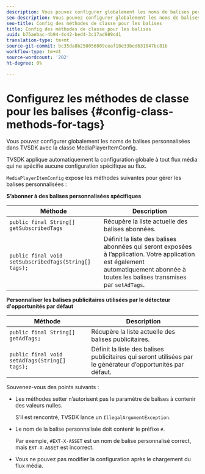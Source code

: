 ```yaml
---
description: Vous pouvez configurer globalement les noms de balises personnalisées dans TVSDK avec la classe MediaPlayerItemConfig.
seo-description: Vous pouvez configurer globalement les noms de balises personnalisées dans TVSDK avec la classe MediaPlayerItemConfig.
seo-title: Config des méthodes de classe pour les balises
title: Config des méthodes de classe pour les balises
uuid: b75aebac-4b94-4c42-bed4-3c17ad989cd1
translation-type: tm+mt
source-git-commit: bc35da8b258056809ceaf18e33bed631047bc81b
workflow-type: tm+mt
source-wordcount: '202'
ht-degree: 0%

---
```



# Configurez les méthodes de classe pour les balises {#config-class-methods-for-tags}

Vous pouvez configurer globalement les noms de balises personnalisées dans TVSDK avec la classe MediaPlayerItemConfig.

TVSDK applique automatiquement la configuration globale à tout flux média qui ne spécifie aucune configuration spécifique au flux.

`MediaPlayerItemConfig` expose les méthodes suivantes pour gérer les balises personnalisées :

**S’abonner à des balises personnalisées spécifiques**

| <b>Méthode</b> | <b>Description</b> |
|--- |--- |
| `public final String[] getSubscribedTags` | Récupère la liste actuelle des balises abonnées. |
| `public final void setSubscribedTags(String[] tags);` | Définit la liste des balises abonnées qui seront exposées à l’application.  Votre application est également automatiquement abonnée à toutes les balises transmises par `setAdTags`. |

**Personnaliser les balises publicitaires utilisées par le détecteur d&#39;opportunités par défaut**

| <b>Méthode</b> | <b>Description</b> |
|--- |--- |
| `public final String[] getAdTags;` | Récupère la liste actuelle des balises publicitaires. |
| `public final void setAdTags(String[] tags);` | Définit la liste des balises publicitaires qui seront utilisées par le générateur d’opportunités par défaut. |

Souvenez-vous des points suivants :

* Les méthodes setter n’autorisent pas le paramètre de balises à contenir des valeurs nulles.

   S’il est rencontré, TVSDK lance un `IllegalArgumentException`.
* Le nom de la balise personnalisée doit contenir le préfixe `#`.

   Par exemple, `#EXT-X-ASSET` est un nom de balise personnalisé correct, mais `EXT-X-ASSET` est incorrect.

* Vous ne pouvez pas modifier la configuration après le chargement du flux média.